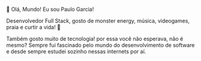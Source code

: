 👋 Olá, Mundo! Eu sou Paulo Garcia!

Desenvolvedor Full Stack, gosto de monster energy, música, videogames, praia e curtir a vida! 🤟

Também gosto muito de tecnologia! por essa você não esperava, não é mesmo? Sempre fui fascinado pelo mundo do desenvolvimento de software e desde sempre estudei sozinho nessas internets por aí.

